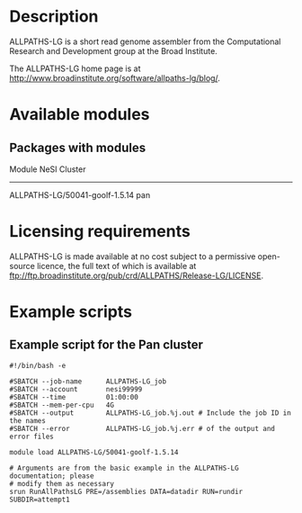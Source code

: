 <!-- The above lines, specifying the category, section and title, must be
present and always comprising the first three lines of the article. -->

# Description

ALLPATHS-LG is a short read genome assembler from the Computational
Research and Development group at the Broad Institute.

The ALLPATHS-LG home page is at
<http://www.broadinstitute.org/software/allpaths-lg/blog/>.

# Available modules

## Packages with modules

  Module                           NeSI Cluster
  -------------------------------- --------------
  ALLPATHS-LG/50041-goolf-1.5.14   pan

# Licensing requirements

ALLPATHS-LG is made available at no cost subject to a permissive
open-source licence, the full text of which is available at
<ftp://ftp.broadinstitute.org/pub/crd/ALLPATHS/Release-LG/LICENSE>.

# Example scripts

## Example script for the Pan cluster

    #!/bin/bash -e

    #SBATCH --job-name      ALLPATHS-LG_job
    #SBATCH --account       nesi99999
    #SBATCH --time          01:00:00
    #SBATCH --mem-per-cpu   4G
    #SBATCH --output        ALLPATHS-LG_job.%j.out # Include the job ID in the names
    #SBATCH --error         ALLPATHS-LG_job.%j.err # of the output and error files

    module load ALLPATHS-LG/50041-goolf-1.5.14

    # Arguments are from the basic example in the ALLPATHS-LG documentation; please
    # modify them as necessary
    srun RunAllPathsLG PRE=/assemblies DATA=datadir RUN=rundir SUBDIR=attempt1
